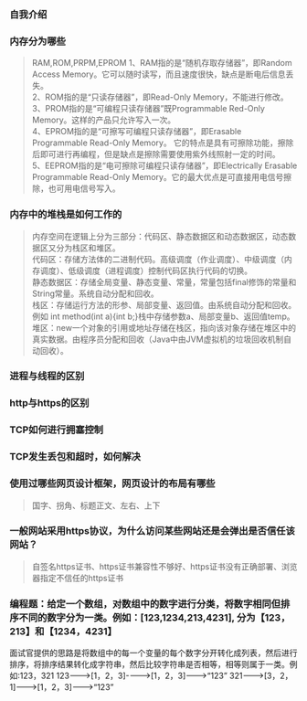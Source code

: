 ### 自我介绍  
### 内存分为哪些   
> RAM,ROM,PRPM,EPROM
> 1、RAM指的是“随机存取存储器”，即Random Access Memory。它可以随时读写，而且速度很快，缺点是断电后信息丢失。  
2、ROM指的是“只读存储器”，即Read-Only Memory，不能进行修改。  
3、PROM指的是“可编程只读存储器”既Programmable Red-Only Memory。这样的产品只允许写入一次。  
4、EPROM指的是“可擦写可编程只读存储器”，即Erasable Programmable Read-Only Memory。 它的特点是具有可擦除功能，擦除后即可进行再编程，但是缺点是擦除需要使用紫外线照射一定的时间。  
5、EEPROM指的是“电可擦除可编程只读存储器”，即Electrically Erasable Programmable Read-Only Memory。它的最大优点是可直接用电信号擦除，也可用电信号写入。  

### 内存中的堆栈是如何工作的  
> 内存空间在逻辑上分为三部分：代码区、静态数据区和动态数据区，动态数据区又分为栈区和堆区。  
> 代码区：存储方法体的二进制代码。高级调度（作业调度）、中级调度（内存调度）、低级调度（进程调度）控制代码区执行代码的切换。  
> 静态数据区：存储全局变量、静态变量、常量，常量包括final修饰的常量和String常量。系统自动分配和回收。  
> 栈区：存储运行方法的形参、局部变量、返回值。由系统自动分配和回收。  
> 例如 int method(int a){int b;}栈中存储参数a、局部变量b、返回值temp。  
> 堆区：new一个对象的引用或地址存储在栈区，指向该对象存储在堆区中的真实数据。由程序员分配和回收（Java中由JVM虚拟机的垃圾回收机制自动回收）。  
### 进程与线程的区别  
### http与https的区别  
### TCP如何进行拥塞控制  
### TCP发生丢包和超时，如何解决  
### 使用过哪些网页设计框架，网页设计的布局有哪些 
> 国字、拐角、标题正文、左右、上下
### 一般网站采用https协议，为什么访问某些网站还是会弹出是否信任该网站？ 
> 自签名https证书、https证书兼容性不够好、https证书没有正确部署、浏览器指定不信任的https证书
### 编程题：给定一个数组，对数组中的数字进行分类，将数字相同但排序不同的数字分为一类。例如：[123,1234,213,4231], 分为【123，213】和【1234，4231】  
> 
面试官提供的思路是将数组中的每一个变量的每个数字分开转化成列表，然后进行排序，将排序结果转化成字符串，然后比较字符串是否相等，相等则属于一类。例如:123，321
123--->[1，2，3]---->[1，2，3]--->“123”
321--->[3，2，1]--->[1，2，3]--->“123”